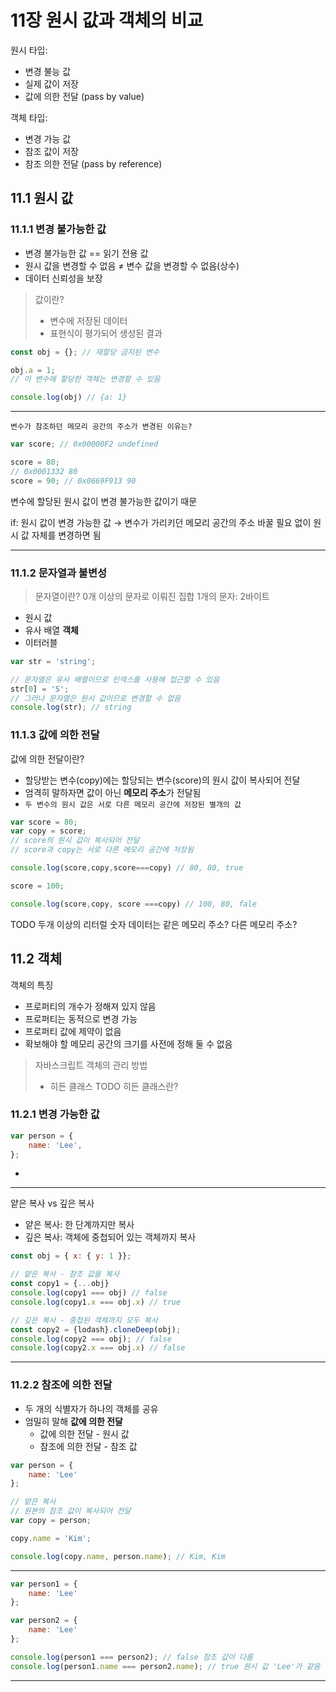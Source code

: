 # 11장 원시 값과 객체의 비교

원시 타입:
- 변경 불능 값
- 실제 값이 저장
- 값에 의한 전달 (pass by value)
  
객체 타입:
- 변경 가능 값
- 참조 값이 저장
- 참조 의한 전달 (pass by reference)

## 11.1 원시 값
### 11.1.1 변경 불가능한 값

- 변경 불가능한 값 == 읽기 전용 값
- 원시 값을 변경할 수 없음 ≠ 변수 값을 변경할 수 없음(상수) 
- 데이터 신뢰성을 보장
  
  
> 값이란?
> - 변수에 저장된 데이터
> - 표현식이 평가되어 생성된 결과

```javascript
const obj = {}; // 재할당 금지된 변수 

obj.a = 1;
// 이 변수에 할당한 객체는 변경할 수 있음

console.log(obj) // {a: 1}

```

---

```변수가 참조하던 메모리 공간의 주소가 변경된 이유는?```
```javascript
var score; // 0x00000F2 undefined

score = 80;
// 0x0001332 80
score = 90; // 0x0669F913 90
```

변수에 할당된 원시 값이 변경 불가능한 값이기 때문

if: 원시 값이 변경 가능한 값
→ 변수가 가리키던 메모리 공간의 주소 바꿀 필요 없이 원시 값 자체를 변경하면 됨

---

### 11.1.2 문자열과 불변성
> 문자열이란?
> 0개 이상의 문자로 이뤄진 집합
> 1개의 문자: 2바이트

- 원시 값
- 유사 배열 **객체**
- 이터러블

```javascript
var str = 'string';

// 문자열은 유사 배열이므로 인덱스를 사용해 접근할 수 있음
str[0] = 'S';
// 그러나 문자열은 원시 값이므로 변경할 수 없음
console.log(str); // string
```

### 11.1.3 값에 의한 전달

값에 의한 전달이란?
- 할당받는 변수(copy)에는 할당되는 변수(score)의 원시 값이 복사되어 전달
- 엄격히 말하자면 값이 아닌 **메모리 주소**가 전달됨
- ```두 변수의 원시 값은 서로 다른 메모리 공간에 저장된 별개의 값```

```javascript
var score = 80;
var copy = score; 
// score의 원시 값이 복사되어 전달
// score과 copy는 서로 다른 메모리 공간에 저장됨

console.log(score,copy,score===copy) // 80, 80, true

score = 100;

console.log(score,copy, score ===copy) // 100, 80, fale
```
TODO 두개 이상의 리터럴 숫자 데이터는 같은 메모리 주소? 다른 메모리 주소?

## 11.2 객체
객체의 특징
- 프로퍼티의 개수가 정해져 있지 않음
- 프로퍼티는 동적으로 변경 가능
- 프로퍼티 값에 제약이 없음
- 확보해야 할 메모리 공간의 크기를 사전에 정해 둘 수 없음

> 자바스크립트 객체의 관리 방법
> * 히든 클래스
TODO 히든 클래스란?

### 11.2.1 변경 가능한 값
```javascript
var person = {
    name: 'Lee',
};
```
-

---

얕은 복사 vs 깊은 복사
* 얕은 복사: 한 단계까지만 복사
* 깊은 복사: 객체에 중첩되어 있는 객체까지 복사 
```javascript
const obj = { x: { y: 1 }};

// 얕은 복사 - 참조 값을 복사
const copy1 = {...obj}
console.log(copy1 === obj) // false
console.log(copy1.x === obj.x) // true

// 깊은 복사 - 중첩된 객체까지 모두 복사
const copy2 = {lodash}.cloneDeep(obj);
console.log(copy2 === obj); // false
console.log(copy2.x === obj.x) // false
```

---

### 11.2.2 참조에 의한 전달
* 두 개의 식별자가 하나의 객체를 공유
* 엄밀히 말해 **값에 의한 전달**
  * 값에 의한 전달 - 원시 값
  * 참조에 의한 전달 - 참조 값
```javascript
var person = {
    name: 'Lee'
};

// 얕은 복사
// 원본의 참조 값이 복사되어 전달
var copy = person;

copy.name = 'Kim';

console.log(copy.name, person.name); // Kim, Kim
```
---
```javascript
var person1 = {
    name: 'Lee'
};

var person2 = {
    name: 'Lee'
};

console.log(person1 === person2); // false 참조 값이 다름 
console.log(person1.name === person2.name); // true 원시 값 'Lee'가 같음 
```
---